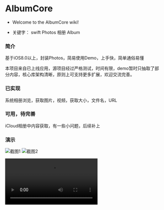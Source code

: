 # AlbumCore

- Welcome to the AlbumCore wiki!

- 关键字： swift Photos 相册 Album

### 简介

基于iOS8.0以上，封装Photos，简易使用Demo，上手快，简单通俗易懂

本项目来自已上线应用，源项目经过严格测试，时间有限，demo暂时只抽取了部分内容，核心库架构清晰，原则上可支持更多扩展，欢迎交流完善。

### 已实现

系统相册浏览，获取图片，视频，获取大小，文件名，URL

### 可用，待完善
iCloud相册中内容获取，有一些小问题，后续补上

### 演示
![截图1](https://github.com/eocleo/AlbumCore/blob/master/Introduction/QQ20170824-140737%402x.png)
![截图2](https://github.com/eocleo/AlbumCore/blob/master/Introduction/QQ20170824-140718%402x.png)

![演示](https://github.com/eocleo/AlbumCore/blob/master/演示.mp4)
